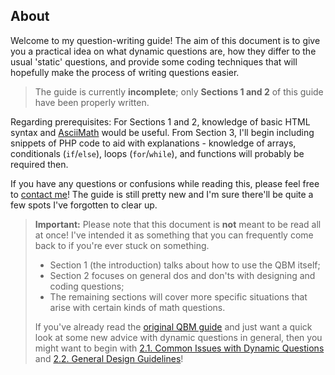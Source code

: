 ## About

Welcome to my question-writing guide! The aim of this document is to give you a practical idea on what dynamic questions are, how they differ to the usual 'static' questions, and provide some coding techniques that will hopefully make the process of writing questions easier.

> The guide is currently **incomplete**; only **Sections 1 and 2** of this guide have been properly written. 

Regarding prerequisites: For Sections 1 and 2, knowledge of basic HTML syntax and [AsciiMath](http://asciimath.org/) would be useful. From Section 3, I'll begin including snippets of PHP code to aid with explanations - knowledge of arrays, conditionals (`if`/`else`), loops (`for`/`while`), and functions will probably be required then.

If you have any questions or confusions while reading this, please feel free to [contact me](#8-getting-help)! The guide is still pretty new and I'm sure there'll be quite a few spots I've forgotten to clear up.

> **Important:** Please note that this document is **not** meant to be read all at once! I've intended it as something that you can frequently come back to if you're ever stuck on something. 
> 
> * Section 1 (the introduction) talks about how to use the QBM itself;
> * Section 2 focuses on general dos and don'ts with designing and coding questions;
> * The remaining sections will cover more specific situations that arise with certain kinds of math questions. 
> 
> If you've already read the [original QBM guide](https://docs.google.com/document/d/16xsDG-wY8beKBJlu3HIUPtWc1J-W7EY13KjDiEcgJhY/edit) and just want a quick look at some new advice with dynamic questions in general, then you might want to begin with [2.1. Common Issues with Dynamic Questions](#21-common-issues-with-dynamic-questions) and [2.2. General Design Guidelines](#22-general-design-guidelines)!